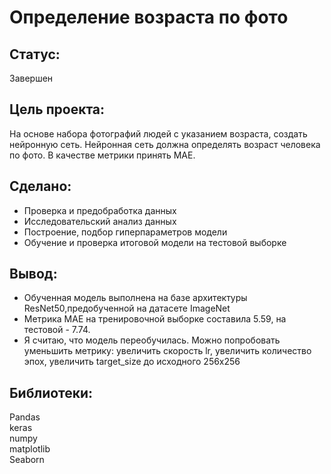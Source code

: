 # Определение возраста по фото
## Статус:  
Завершен 
## Цель проекта:
На основе набора фотографий людей с указанием возраста, создать нейронную сеть. Нейронная сеть должна определять возраст человека по фото. В качестве метрики принять MAE.
## Сделано:
- Проверка и предобработка данных
- Исследовательский анализ данных
- Построение, подбор гиперпараметров модели
- Обучение и проверка итоговой модели на тестовой выборке
## Вывод:
- Обученная модель выполнена на базе архитектуры ResNet50,предобученной на датасете ImageNet
- Метрика МАЕ на тренировочной выборке составила 5.59, на тестовой - 7.74. 
- Я считаю, что модель переобучилась. Можно попробовать уменьшить метрику: увеличить скорость lr, увеличить количество эпох, увеличить target_size до исходного 256х256
## Библиотеки:
Pandas  
keras    
numpy  
matplotlib  
Seaborn 
